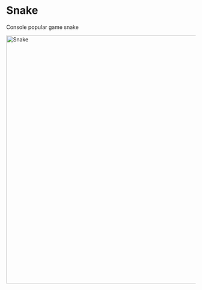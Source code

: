 # Snake

Console popular game snake

<img width="661" alt="Snake" src="https://user-images.githubusercontent.com/90526809/232542441-94c61c15-9a24-4363-b47b-31d625829a6f.png">
